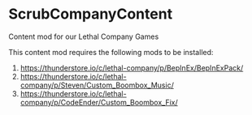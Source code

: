 # ScrubCompanyContent
Content mod for our Lethal Company Games

This content mod requires the following mods to be installed:

1. https://thunderstore.io/c/lethal-company/p/BepInEx/BepInExPack/
2. https://thunderstore.io/c/lethal-company/p/Steven/Custom_Boombox_Music/
3. https://thunderstore.io/c/lethal-company/p/CodeEnder/Custom_Boombox_Fix/

